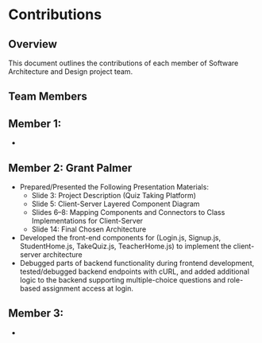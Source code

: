 # Contributions

## Overview
This document outlines the contributions of each member of Software Architecture and Design project team.

## Team Members

## **Member 1:**
  -

## **Member 2: Grant Palmer**
  - Prepared/Presented the Following Presentation Materials:
    - Slide 3: Project Description (Quiz Taking Platform)
    - Slide 5: Client-Server Layered Component Diagram
    - Slides 6–8: Mapping Components and Connectors to Class Implementations for Client-Server
    - Slide 14: Final Chosen Architecture
  - Developed the front-end components for (Login.js, Signup.js, StudentHome.js, TakeQuiz.js, TeacherHome.js) to implement the client-server architecture
  - Debugged parts of backend functionality during frontend development, tested/debugged backend endpoints with cURL, and added additional logic to the backend supporting multiple-choice questions and role-based assignment access at login.
    
## **Member 3:**
  -
